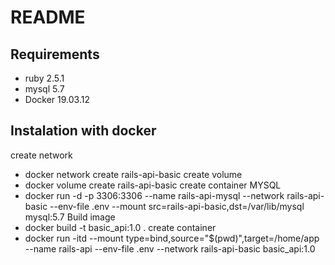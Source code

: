 # README

## Requirements
- ruby 2.5.1
- mysql 5.7
- Docker 19.03.12

## Instalation with docker
create network
  - docker network create rails-api-basic
create volume
  - docker volume  create rails-api-basic
create container MYSQL
  - docker run -d -p 3306:3306 --name rails-api-mysql --network rails-api-basic --env-file .env --mount src=rails-api-basic,dst=/var/lib/mysql mysql:5.7 
Build image
  - docker build -t basic_api:1.0 .
create container
  - docker run -itd --mount type=bind,source="$(pwd)",target=/home/app --name rails-api --env-file .env  --network rails-api-basic basic_api:1.0 
